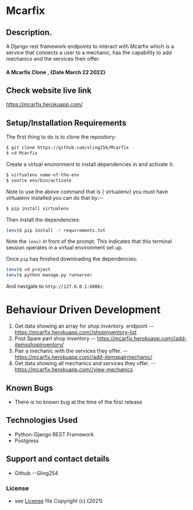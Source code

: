 # Mcarfix
## Description.
A Django rest framework endpoints to interact with Mcarfix which is a service that connects a user to a mechanic, has the capability to add mechanics and the services their offer.

#### A Mcarfix Clone  , {Date March 22 2022}
## Check website live link
https://mcarfix.herokuapp.com/

## Setup/Installation Requirements

The first thing to do is to clone the repository:

```sh
$ git clone https://github.com/sling254/Mcarfix
$ cd Mcarfix
```

Create a virtual environment to install dependencies in and activate it:

```sh
$ virtualenv name-of-the-env
$ source env/bin/activate
```
Note to use the above command that is { virtualenv} you must have virtualenv installed you can do that by:--
```sh
$ pip install virtualenv 

```
Then install the dependencies:

```sh
(env)$ pip install -r requirements.txt
```
Note the `(env)` in front of the prompt. This indicates that this terminal
session operates in a virtual environment set up.

Once `pip` has finished downloading the dependencies:
```sh
(env)$ cd project
(env)$ python manage.py runserver
```
And navigate to `http://127.0.0.1:8000/`.


# Behaviour Driven Development 
1. Get data showing an array for shop inventory. endpoint -- https://mcarfix.herokuapp.com//shopinventory-list
2. Post Spare part shop inventory -- https://mcarfix.herokuapp.com//add-itemsshopinventory/
3. Pair a mechanic with the services they offer. -- https://mcarfix.herokuapp.com//add-itemspairmechanic/
4. Get data showing all mechanics and services they offer. --https://mcarfix.herokuapp.com//view-mechanics
## Known Bugs
- There is no known bug at the time of the first release

## Technologies Used
- Python-Django REST Framework
- Postgress

## Support and contact details
- Github  --Sling254

### License
* see [License](https://github.com/sling254/Mcarfix/blob/main/LICENSE)  file
Copyright (c) {2021}



